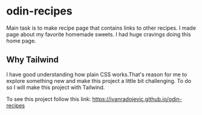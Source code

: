 # odin-recipes

Main task is to make recipe page that contains links to other recipes. I made page about my favorite homemade sweets. I had huge cravings doing this home page.

## Why Tailwind

I have good understanding how plain CSS works.That's reason for me to explore something new and make this project a little bit challenging. 
To do so I will make this project with Tailwind.

To see this project follow this link:
https://ivanradojevic.github.io/odin-recipes